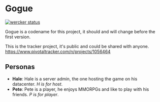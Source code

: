 # Gogue

[![wercker status](https://app.wercker.com/status/eb9aaa870ff2e5f53904fee534657baa/m/master "wercker status")](https://app.wercker.com/project/bykey/eb9aaa870ff2e5f53904fee534657baa)

Gogue is a codename for this project, it should and will change before the first version.

This is the tracker project, it's public and could be shared with anyone. https://www.pivotaltracker.com/n/projects/1056464

## Personas

* **Hale**: Hale is a server admin, the one hosting the game on his datacenter. *H is for host*.
* **Pete**: Pete is a player, he enjoys MMORPGs and like to play with his friends. *P is for player*.
